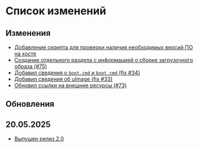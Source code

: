# Список изменений

<!--

## Изменения

## Добавления

## Обновления пакетов

-->

## Изменения

- [Добавление скрипта для проверки наличия необходимых версий ПО на хосте](https://github.com/Linux-for-ARM/handbook/pull/75/commits/142d503e49b44991b301a0c2e19b69e2289b22cf)
- [Создание отдельного раздела с информацией о сборке загрузочного образа (#75)](https://github.com/Linux-for-ARM/handbook/pull/75)
- [Добавил сведения о `boot.cmd` и `boot.cmd` (fix #34)](https://github.com/Linux-for-ARM/handbook/issues/34)
- [Добавил сведения об uImage (fix #33)](https://github.com/Linux-for-ARM/handbook/issues/33)
- [Обновил ссылки на внешние ресурсы (#73)](https://github.com/Linux-for-ARM/handbook/pull/73)

## Обновления

## 20.05.2025

- [Выпущен релиз 2.0](https://github.com/Linux-for-ARM/handbook/releases/tar/v2.0.0)
